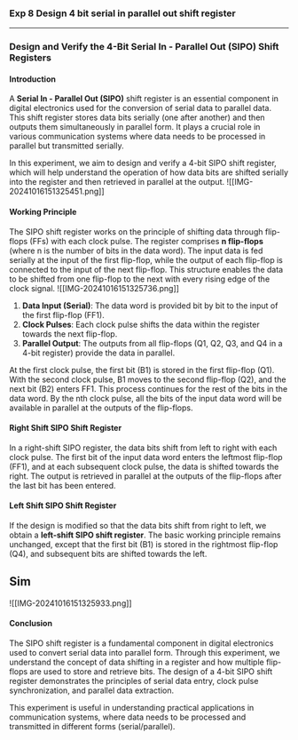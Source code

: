 ### Exp 8 Design 4 bit serial in parallel out shift register
---

### **Design and Verify the 4-Bit Serial In - Parallel Out (SIPO) Shift Registers**

#### **Introduction**
A **Serial In - Parallel Out (SIPO)** shift register is an essential component in digital electronics used for the conversion of serial data to parallel data. This shift register stores data bits serially (one after another) and then outputs them simultaneously in parallel form. It plays a crucial role in various communication systems where data needs to be processed in parallel but transmitted serially.

In this experiment, we aim to design and verify a 4-bit SIPO shift register, which will help understand the operation of how data bits are shifted serially into the register and then retrieved in parallel at the output.
![[IMG-20241016151325451.png]]
#### **Working Principle**
The SIPO shift register works on the principle of shifting data through flip-flops (FFs) with each clock pulse. The register comprises **n flip-flops** (where n is the number of bits in the data word). The input data is fed serially at the input of the first flip-flop, while the output of each flip-flop is connected to the input of the next flip-flop. This structure enables the data to be shifted from one flip-flop to the next with every rising edge of the clock signal.
![[IMG-20241016151325736.png]]
1. **Data Input (Serial)**: The data word is provided bit by bit to the input of the first flip-flop (FF1). 
2. **Clock Pulses**: Each clock pulse shifts the data within the register towards the next flip-flop.
3. **Parallel Output**: The outputs from all flip-flops (Q1, Q2, Q3, and Q4 in a 4-bit register) provide the data in parallel.

At the first clock pulse, the first bit (B1) is stored in the first flip-flop (Q1). With the second clock pulse, B1 moves to the second flip-flop (Q2), and the next bit (B2) enters FF1. This process continues for the rest of the bits in the data word. By the nth clock pulse, all the bits of the input data word will be available in parallel at the outputs of the flip-flops.

#### **Right Shift SIPO Shift Register**
In a right-shift SIPO register, the data bits shift from left to right with each clock pulse. The first bit of the input data word enters the leftmost flip-flop (FF1), and at each subsequent clock pulse, the data is shifted towards the right. The output is retrieved in parallel at the outputs of the flip-flops after the last bit has been entered.

#### **Left Shift SIPO Shift Register**
If the design is modified so that the data bits shift from right to left, we obtain a **left-shift SIPO shift register**. The basic working principle remains unchanged, except that the first bit (B1) is stored in the rightmost flip-flop (Q4), and subsequent bits are shifted towards the left.

## Sim
![[IMG-20241016151325933.png]]
#### **Conclusion**
The SIPO shift register is a fundamental component in digital electronics used to convert serial data into parallel form. Through this experiment, we understand the concept of data shifting in a register and how multiple flip-flops are used to store and retrieve bits. The design of a 4-bit SIPO shift register demonstrates the principles of serial data entry, clock pulse synchronization, and parallel data extraction.

This experiment is useful in understanding practical applications in communication systems, where data needs to be processed and transmitted in different forms (serial/parallel).
